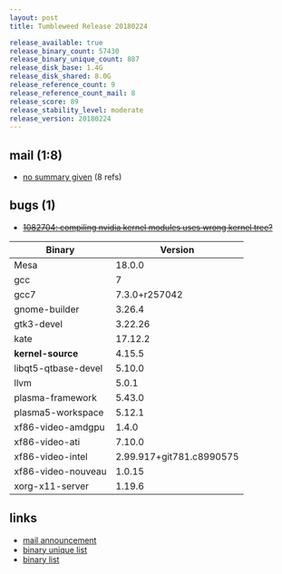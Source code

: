 ```yaml
---
layout: post
title: Tumbleweed Release 20180224

release_available: true
release_binary_count: 57430
release_binary_unique_count: 887
release_disk_base: 1.4G
release_disk_shared: 8.0G
release_reference_count: 9
release_reference_count_mail: 8
release_score: 89
release_stability_level: moderate
release_version: 20180224
---
```


## mail (1:8)

- [no summary given](https://lists.opensuse.org/opensuse-factory/2018-02/msg01130.html) (8 refs)

## bugs (1)

<!--more-->

- ~~[1082704: compiling nvidia kernel modules uses wrong kernel tree?](https://bugzilla.opensuse.org/show_bug.cgi?id=1082704)~~

Binary | Version
--- | ---
Mesa | 18.0.0
gcc | 7
gcc7 | 7.3.0+r257042
gnome-builder | 3.26.4
gtk3-devel | 3.22.26
kate | 17.12.2
**kernel-source** | 4.15.5
libqt5-qtbase-devel | 5.10.0
llvm | 5.0.1
plasma-framework | 5.43.0
plasma5-workspace | 5.12.1
xf86-video-amdgpu | 1.4.0
xf86-video-ati | 7.10.0
xf86-video-intel | 2.99.917+git781.c8990575
xf86-video-nouveau | 1.0.15
xorg-x11-server | 1.19.6

## links

- [mail announcement](https://lists.opensuse.org/opensuse-factory/2018-02/msg01117.html)
- [binary unique list](http://download.tumbleweed.boombatower.com/20180224/rpm.unique.list)
- [binary list](http://download.tumbleweed.boombatower.com/20180224/rpm.list)
